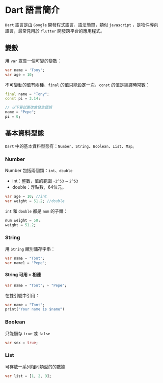 # Dart 語言簡介

`Dart` 語言是由 `Google` 開發程式語言，語法簡單，類似 `javascript` ，是物件導向語言，最常見用於 `flutter` 開發跨平台的應用程式。

## 變數

用 `var` 宣告一個可變的變數：

```dart
var name = 'Tony';
var age = 10;
```

不可變動的值有兩種，`final` 的值只能設定一次，`const` 的值是編譯時常數：

```dart
final name = "Tony";
const pi = 3.14;

// 以下嘗試更改會發生錯誤
name = "Pepe";
pi = 0;
```

## 基本資料型態

`Dart` 中的基本資料型態有：`Number`、`String`、`Boolean`、`List`、`Map`。

### Number

Number 包括兩個類：`int`、`double`

* int：整數，值的範圍 `-2^53` ~ `2^53`
* double：浮點數，64位元。

```dart
var age = 10; //int
var weight = 51.2; //double
```

`int` 和 `double` 都是 `num` 的子類：

```dart
num weight = 50;
weight = 51.2;
```

### String

用 `String` 類別儲存字串：

```dart
var name = "Tont";
var name1 = "Pepe";
```

#### String 可用 + 相連

```Dart
var name = "Tont"; + "Pepe";
```

在雙引號中引用：

```dart
var name = "Tont";
print("Your name is $name")
```

### Boolean

只能儲存 `true` 或 `false`

```dart
var sex = true;
```

### List

可存放一系列相同類型的的數據

```dart
var list = [1, 2, 3];
```